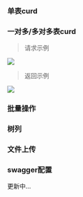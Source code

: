 ### 单表curd 
### 一对多/多对多表curd
> 请求示例

![](https://img-blog.csdnimg.cn/20210225023024220.png)

> 返回示例

![](https://img-blog.csdnimg.cn/20210225023024988.png)

### 批量操作
### 树列
### 文件上传

### swagger配置

更新中...